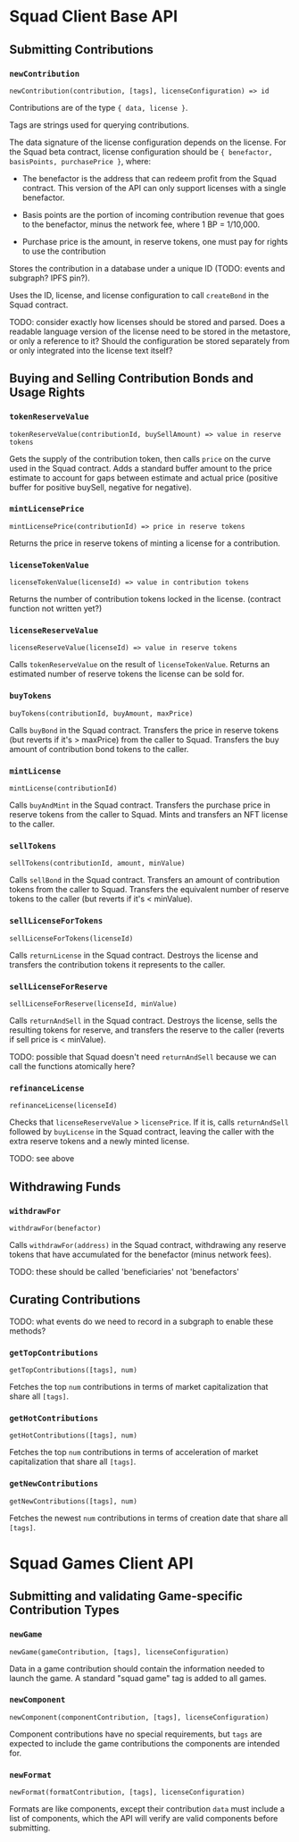 # Squad Client Base API

## Submitting Contributions

### `newContribution`
`newContribution(contribution, [tags], licenseConfiguration) => id`

Contributions are of the type `{ data, license }`.

Tags are strings used for querying contributions. 

The data signature of the license configuration depends on the license. For the Squad beta contract, license configuration should be `{ benefactor, basisPoints, purchasePrice }`, where:

- The benefactor is the address that can redeem profit from the Squad contract. This version of the API can only support licenses with a single benefactor.

- Basis points are the portion of incoming contribution revenue that goes to the benefactor, minus the network fee, where 1 BP = 1/10,000.

- Purchase price is the amount, in reserve tokens, one must pay for rights to use the contribution

Stores the contribution in a database under a unique ID (TODO: events and subgraph? IPFS pin?). 

Uses the ID, license, and license configuration to call `createBond` in the Squad contract.

TODO: consider exactly how licenses should be stored and parsed. Does a readable language version of the license need to be stored in the metastore, or only a reference to it? Should the configuration be stored separately from or only integrated into the license text itself?

## Buying and Selling Contribution Bonds and Usage Rights

### `tokenReserveValue`
`tokenReserveValue(contributionId, buySellAmount) => value in reserve tokens`

Gets the supply of the contribution token, then calls `price` on the curve used in the Squad contract. Adds a standard buffer amount to the price estimate to account for gaps between estimate and actual price (positive buffer for positive buySell, negative for negative).

### `mintLicensePrice`
`mintLicensePrice(contributionId) => price in reserve tokens`

Returns the price in reserve tokens of minting a license for a contribution.

### `licenseTokenValue`
`licenseTokenValue(licenseId) => value in contribution tokens`

Returns the number of contribution tokens locked in the license. (contract function not written yet?)

### `licenseReserveValue`
`licenseReserveValue(licenseId) => value in reserve tokens`

Calls `tokenReserveValue` on the result of `licenseTokenValue`. Returns an estimated number of reserve tokens the license can be sold for.

### `buyTokens`
`buyTokens(contributionId, buyAmount, maxPrice)`

Calls `buyBond` in the Squad contract. Transfers the price in reserve tokens (but reverts if it's > maxPrice) from the caller to Squad. Transfers the buy amount of contribution bond tokens to the caller.

### `mintLicense`
`mintLicense(contributionId)`

Calls `buyAndMint` in the Squad contract. Transfers the purchase price in reserve tokens from the caller to Squad. Mints and transfers an NFT license to the caller.

### `sellTokens`
`sellTokens(contributionId, amount, minValue)`

Calls `sellBond` in the Squad contract. Transfers an amount of contribution tokens from the caller to Squad. Transfers the equivalent number of reserve tokens to the caller (but reverts if it's < minValue).

### `sellLicenseForTokens`
`sellLicenseForTokens(licenseId)`

Calls `returnLicense` in the Squad contract. Destroys the license and transfers the contribution tokens it represents to the caller.

### `sellLicenseForReserve`
`sellLicenseForReserve(licenseId, minValue)`

Calls `returnAndSell` in the Squad contract. Destroys the license, sells the resulting tokens for reserve, and transfers the reserve to the caller (reverts if sell price is < minValue).

TODO: possible that Squad doesn't need `returnAndSell` because we can call the functions atomically here?

### `refinanceLicense`
`refinanceLicense(licenseId)`

Checks that `licenseReserveValue` > `licensePrice`. If it is, calls `returnAndSell` followed by `buyLicense` in the Squad contract, leaving the caller with the extra reserve tokens and a newly minted license.

TODO: see above

## Withdrawing Funds

### `withdrawFor`
`withdrawFor(benefactor)`

Calls `withdrawFor(address)` in the Squad contract, withdrawing any reserve tokens that have accumulated for the benefactor (minus network fees).

TODO: these should be called 'beneficiaries' not 'benefactors'

## Curating Contributions

TODO: what events do we need to record in a subgraph to enable these methods?

### `getTopContributions`
`getTopContributions([tags], num)`

Fetches the top `num` contributions in terms of market capitalization that share all `[tags]`.

### `getHotContributions`
`getHotContributions([tags], num)`

Fetches the top `num` contributions in terms of acceleration of market capitalization that share all `[tags]`.

### `getNewContributions`
`getNewContributions([tags], num)`

Fetches the newest `num` contributions in terms of creation date that share all `[tags]`.

# Squad Games Client API

## Submitting and validating Game-specific Contribution Types

### `newGame`
`newGame(gameContribution, [tags], licenseConfiguration)`

Data in a game contribution should contain the information needed to launch the game. A standard "squad game" tag is added to all games.

### `newComponent`
`newComponent(componentContribution, [tags], licenseConfiguration)`

Component contributions have no special requirements, but `tags` are expected to include the game contributions the components are intended for.

### `newFormat`
`newFormat(formatContribution, [tags], licenseConfiguration)`

Formats are like components, except their contribution `data` must include a list of components, which the API will verify are valid components before submitting.
